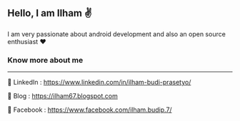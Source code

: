 ## **Hello, I am Ilham :v:**

I am very passionate about android development and also an open source enthusiast :heart:

### Know more about me

---

:small_blue_diamond: LinkedIn : https://www.linkedin.com/in/ilham-budi-prasetyo/

:small_orange_diamond: Blog : https://ilham67.blogspot.com

:small_blue_diamond: Facebook : https://www.facebook.com/ilham.budip.7/



